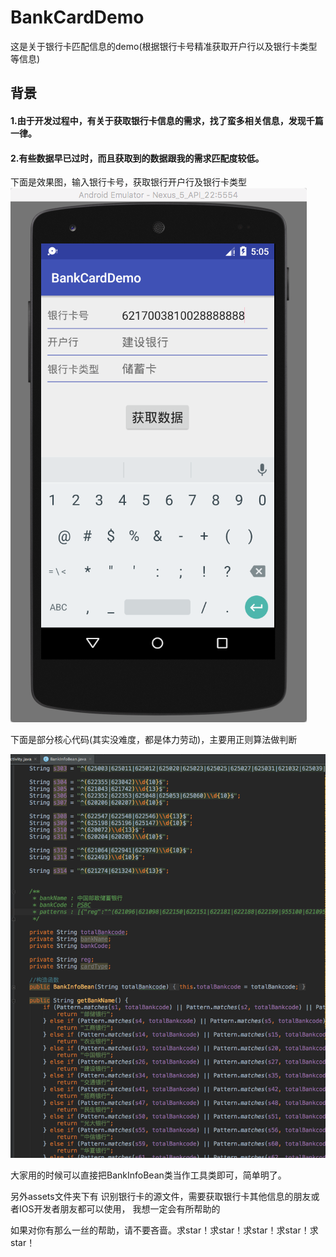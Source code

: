 # BankCardDemo

这是关于银行卡匹配信息的demo(根据银行卡号精准获取开户行以及银行卡类型等信息)

## 背景
#### 1.由于开发过程中，有关于获取银行卡信息的需求，找了蛮多相关信息，发现千篇一律。

#### 2.有些数据早已过时，而且获取到的数据跟我的需求匹配度较低。


下面是效果图，输入银行卡号，获取银行开户行及银行卡类型
![](001.png)

下面是部分核心代码(其实没难度，都是体力劳动)，主要用正则算法做判断

![](002.png)


大家用的时候可以直接把BankInfoBean类当作工具类即可，简单明了。


另外assets文件夹下有  识别银行卡的源文件，需要获取银行卡其他信息的朋友或者IOS开发者朋友都可以使用，
我想一定会有所帮助的

如果对你有那么一丝的帮助，请不要吝啬。求star！求star！求star！求star！求star！


